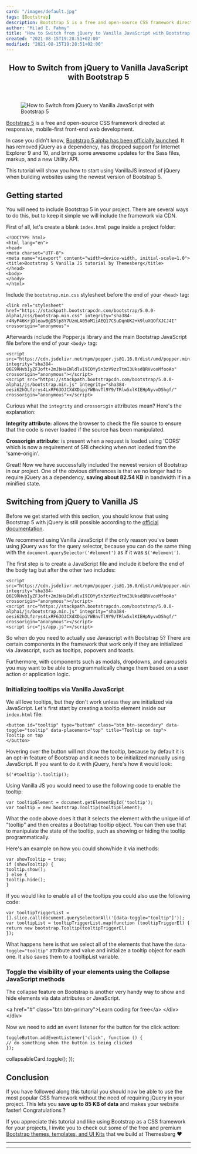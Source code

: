 ```yaml
---
card: "/images/default.jpg"
tags: [Bootstrap]
description: Bootstrap 5 is a free and open-source CSS framework directed
author: "Milad E. Fahmy"
title: "How to Switch from jQuery to Vanilla JavaScript with Bootstrap 5"
created: "2021-08-15T19:28:51+02:00"
modified: "2021-08-15T19:28:51+02:00"
---
```

<div class="site-wrapper">
<main id="site-main" class="site-main outer">
<div class="inner">
<article class="post-full post tag-bootstrap tag-jquery tag-javascript tag-tutorial tag-bootstrap-5 ">
<header class="post-full-header">
<h1 class="post-full-title">How to Switch from jQuery to Vanilla JavaScript with Bootstrap 5</h1>
</header>
<figure class="post-full-image">
<picture>
<source media="(max-width: 700px)" sizes="1px" srcset="data:image/gif;base64,R0lGODlhAQABAIAAAAAAAP///yH5BAEAAAAALAAAAAABAAEAAAIBRAA7 1w">
<source media="(min-width: 701px)" sizes="(max-width: 800px) 400px,
(max-width: 1170px) 700px,
1400px" srcset="/news/content/images/size/w300/2020/07/bootstrap-5-vanilla-js.jpg 300w,
/news/content/images/size/w600/2020/07/bootstrap-5-vanilla-js.jpg 600w,
/news/content/images/size/w1000/2020/07/bootstrap-5-vanilla-js.jpg 1000w,
/news/content/images/size/w2000/2020/07/bootstrap-5-vanilla-js.jpg 2000w">
<img onerror="this.style.display='none'" src="/news/content/images/size/w2000/2020/07/bootstrap-5-vanilla-js.jpg" alt="How to Switch from jQuery to Vanilla JavaScript with Bootstrap 5">
</picture>
</figure>
<section class="post-full-content">
<div class="post-content">
<p><a href="http://v5.getbootstrap.com/">Bootstrap 5</a> is a free and open-source CSS framework directed at responsive, mobile-first front-end web development.</p>
<p>In case you didn't know, <a href="https://themesberg.com/blog/bootstrap/bootstrap-version-5-alpha-whats-new">Bootstrap 5 alpha has been officially launched</a>. It has removed jQuery as a dependency, has dropped support for Internet Explorer 9 and 10, and brings some awesome updates for the Sass files, markup, and a new Utility API.</p>
<p>This tutorial will show you how to start using VanillaJS instead of jQuery when building websites using the newest version of Bootstrap 5.</p>
<h2 id="getting-started">Getting started</h2>
<p>You will need to include Bootstrap 5 in your project. There are several ways to do this, but to keep it simple we will include the framework via CDN.</p>
<p>First of all, let's create a blank <code>index.html</code> page inside a project folder:</p><pre><code class="language-html">&lt;!DOCTYPE html&gt;
&lt;html lang="en"&gt;
&lt;head&gt;
&lt;meta charset="UTF-8"&gt;
&lt;meta name="viewport" content="width=device-width, initial-scale=1.0"&gt;
&lt;title&gt;Bootstrap 5 Vanilla JS tutorial by Themesberg&lt;/title&gt;
&lt;/head&gt;
&lt;body&gt;
&lt;/body&gt;
&lt;/html&gt;</code></pre>
<p>Include the <code>bootstrap.min.css</code> stylesheet before the end of your <code>&lt;head&gt;</code> tag:</p><pre><code class="language-html">&lt;link rel="stylesheet" href="https://stackpath.bootstrapcdn.com/bootstrap/5.0.0-alpha1/css/bootstrap.min.css" integrity="sha384-r4NyP46KrjDleawBgD5tp8Y7UzmLA05oM1iAEQ17CSuDqnUK2+k9luXQOfXJCJ4I" crossorigin="anonymous"&gt;</code></pre>
<p>Afterwards include the Popper.js library and the main Bootstrap JavaScript file before the end of your <code>&lt;body&gt;</code> tag:</p><pre><code class="language-html">&lt;script src="https://cdn.jsdelivr.net/npm/popper.js@1.16.0/dist/umd/popper.min.js" integrity="sha384-Q6E9RHvbIyZFJoft+2mJbHaEWldlvI9IOYy5n3zV9zzTtmI3UksdQRVvoxMfooAo" crossorigin="anonymous"&gt;&lt;/script&gt;
&lt;script src="https://stackpath.bootstrapcdn.com/bootstrap/5.0.0-alpha1/js/bootstrap.min.js" integrity="sha384-oesi62hOLfzrys4LxRF63OJCXdXDipiYWBnvTl9Y9/TRlw5xlKIEHpNyvvDShgf/" crossorigin="anonymous"&gt;&lt;/script&gt;</code></pre>
<p>Curious what the <code>integrity</code> and <code>crossorigin</code> attributes mean? Here's the explanation:</p>
<p><strong><strong>Integrity attribute</strong>:</strong> allows the browser to check the file source to ensure that the code is never loaded if the source has been manipulated.</p>
<p><strong><strong>Crossorigin attribute</strong>:</strong> is present when a request is loaded using 'CORS' which is now a requirement of SRI checking when not loaded from the 'same-origin'.</p>
<p>Great! Now we have successfully included the newest version of Bootstrap in our project. One of the obvious differences is that we no longer had to require jQuery as a dependency, <strong>saving about 82.54 KB</strong> in bandwidth if in a minified state.</p>
<h2 id="switching-from-jquery-to-vanilla-js">Switching from jQuery to Vanilla JS</h2>
<p>Before we get started with this section, you should know that using Bootstrap 5 with jQuery is still possible according to the <a href="https://v5.getbootstrap.com/docs/5.0/getting-started/javascript/#still-want-to-use-jquery-its-possible">official documentation</a>.</p>
<p>We recommend using Vanilla JavaScript if the only reason you've been using jQuery was for the query selector, because you can do the same thing with the <code>document.querySelector('#element')</code> as if it was <code>$('#element')</code>.</p>
<p>The first step is to create a JavaScript file and include it before the end of the body tag but after the other two includes:</p><pre><code class="language-html">&lt;script src="https://cdn.jsdelivr.net/npm/popper.js@1.16.0/dist/umd/popper.min.js" integrity="sha384-Q6E9RHvbIyZFJoft+2mJbHaEWldlvI9IOYy5n3zV9zzTtmI3UksdQRVvoxMfooAo" crossorigin="anonymous"&gt;&lt;/script&gt;
&lt;script src="https://stackpath.bootstrapcdn.com/bootstrap/5.0.0-alpha1/js/bootstrap.min.js" integrity="sha384-oesi62hOLfzrys4LxRF63OJCXdXDipiYWBnvTl9Y9/TRlw5xlKIEHpNyvvDShgf/" crossorigin="anonymous"&gt;&lt;/script&gt;
&lt;script src="js/app.js"&gt;&lt;/script&gt;</code></pre>
<p>So when do you need to actually use Javascript with Bootstrap 5? There are certain components in the framework that work only if they are initialized via Javascript, such as tooltips, popovers and toasts.</p>
<p>Furthermore, with components such as modals, dropdowns, and carousels you may want to be able to programmatically change them based on a user action or application logic.</p>
<h3 id="initializing-tooltips-via-vanilla-javascript">Initializing tooltips via Vanilla JavaScript</h3>
<p>We all love tooltips, but they don't work unless they are initialized via JavaScript. Let's first start by creating a tooltip element inside our <code>index.html</code> file:</p><pre><code class="language-html">&lt;button id="tooltip" type="button" class="btn btn-secondary" data-toggle="tooltip" data-placement="top" title="Tooltip on top"&gt;
Tooltip on top
&lt;/button&gt;</code></pre>
<p>Hovering over the button will not show the tooltip, because by default it is an opt-in feature of Bootstrap and it needs to be initialized manually using JavaScript. If you want to do it with jQuery, here's how it would look:</p><pre><code class="language-js">$('#tooltip').tooltip();</code></pre>
<p>Using Vanilla JS you would need to use the following code to enable the tooltip:</p><pre><code class="language-js">var tooltipElement = document.getElementById('tooltip');
var tooltip = new bootstrap.Tooltip(tooltipElement);</code></pre>
<p>What the code above does it that it selects the element with the unique id of "tooltip" and then creates a Bootstrap tooltip object. You can then use that to manipulate the state of the tooltip, such as showing or hiding the tooltip programmatically.</p>
<p>Here's an example on how you could show/hide it via methods:</p><pre><code class="language-js">var showTooltip = true;
if (showTooltip) {
tooltip.show();
} else {
tooltip.hide();
}</code></pre>
<p>If you would like to enable all of the tooltips you could also use the following code:</p><pre><code class="language-js">var tooltipTriggerList = [].slice.call(document.querySelectorAll('[data-toggle="tooltip"]'));
var tooltipList = tooltipTriggerList.map(function (tooltipTriggerEl) {
return new bootstrap.Tooltip(tooltipTriggerEl)
});</code></pre>
<p>What happens here is that we select all of the elements that have the <code>data-toggle="tooltip"</code> attribute and value and initialize a tooltip object for each one. It also saves them to a tooltipList variable.</p>
<h3 id="toggle-the-visibility-of-your-elements-using-the-collapse-javascript-methods">Toggle the visibility of your elements using the Collapse JavaScript methods</h3>
<p>The collapse feature on Bootstrap is another very handy way to show and hide elements via data attributes or JavaScript.</p>
&lt;a href="#" class="btn btn-primary"&gt;Learn coding for free&lt;/a&gt;
&lt;/div&gt;
&lt;/div&gt;</code></pre>
<p>Now we need to add an event listener for the button for the click action:</p><pre><code class="language-js">toggleButton.addEventListener('click', function () {
// do something when the button is being clicked
});</code></pre>
collapsableCard.toggle();
});</code></pre>
<h2 id="conclusion">Conclusion</h2>
<p>If you have followed along this tutorial you should now be able to use the most popular CSS framework without the need of requiring jQuery in your project. This lets you <strong>save up to 85 KB of data</strong> and makes your website faster! Congratulations ?</p>
<p>If you appreciate this tutorial and like using Bootstrap as a CSS framework for your projects, I invite you to check out some of the free and premium <a href="https://themesberg.com/templates/bootstrap">Bootstrap themes, templates, and UI Kits</a> that we build at Themesberg ❤️</p>
</div>
<hr>
<hr>
</section>
</article>
</div>
</main>
</div>
<!-- Google Tag Manager (noscript) -->
<!-- End Google Tag Manager (noscript) -->
